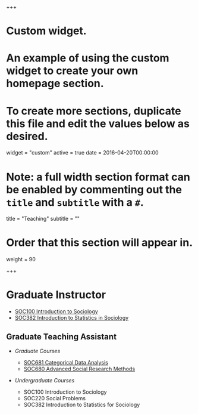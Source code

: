 +++
# Custom widget.
# An example of using the custom widget to create your own homepage section.
# To create more sections, duplicate this file and edit the values below as desired.
widget = "custom"
active = true
date = 2016-04-20T00:00:00

# Note: a full width section format can be enabled by commenting out the `title` and `subtitle` with a `#`.
title = "Teaching"
subtitle = ""

# Order that this section will appear in.
weight = 90

+++

# Graduate Instructor
* [SOC100 Introduction to Sociology](files/SOC100_syllabus_SU2019.pdf)
* [SOC382 Introduction to Statistics in Sociology](files/SOC382_syllabus_SU2020.pdf)

## Graduate Teaching Assistant
* _Graduate Courses_
  * [SOC681 Categorical Data Analysis](https://www.trentonmize.com/teaching/cda)
  * [SOC680 Advanced Social Research Methods](https://cla.purdue.edu/academic/sociology/graduate/phd/courses.html)

* _Undergraduate Courses_
  * SOC100 Introduction to Sociology
  * SOC220 Social Problems
  * SOC382 Introduction to Statistics for Sociology
